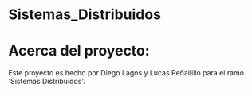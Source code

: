 # Sistemas_Distribuidos

# Acerca del proyecto:
Este proyecto es hecho por Diego Lagos y Lucas Peñailillo para el ramo 'Sistemas Distribuidos'.

